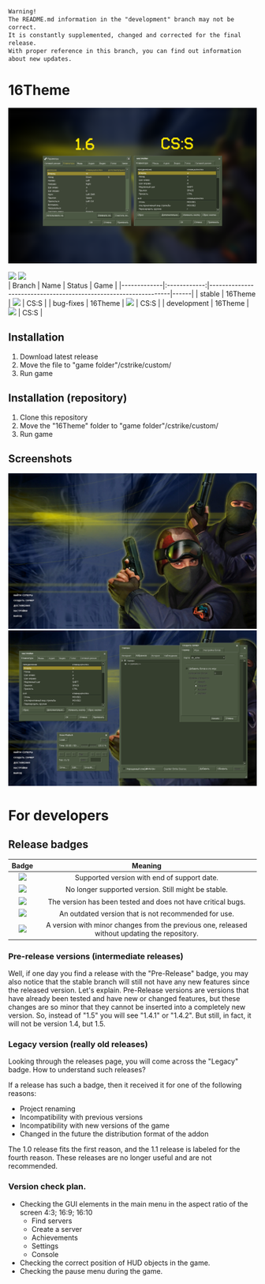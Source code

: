 ```
Warning!
The README.md information in the "development" branch may not be correct.
It is constantly supplemented, changed and corrected for the final release.
With proper reference in this branch, you can find out information about new updates.
```

# 16Theme
![Banner](/1.6-css.png "1.6-CSS")

![](https://img.shields.io/badge/latest-1.5-informational)
![](https://img.shields.io/badge/stable-1.5-informational)
<br>
| Branch      | Name         | Status                                                          | Game |
|-------------|:------------:|-----------------------------------------------------------------|------|
| stable      | 16Theme      | ![](https://img.shields.io/badge/-default_branch-informational) | CS:S |
| bug-fixes   | 16Theme      | ![](https://img.shields.io/badge/-merge_branch-informational)   | CS:S |
| development | 16Theme      | ![](https://img.shields.io/badge/development-finished-informational) | CS:S |

## Installation
1. Download latest release
2. Move the file to "game folder"/cstrike/custom/
3. Run game

## Installation (repository)
1. Clone this repository
2. Move the "16Theme" folder to "game folder"/cstrike/custom/
3. Run game

## Screenshots
![Screenshot 1](/scr1.png "Main menu")
![Screenshot 2](/scr2.png "Windows")

# For developers
## Release badges
| Badge                                                              | Meaning      |
|:------------------------------------------------------------------:|:------------:|
| ![](https://img.shields.io/badge/Supported-01.01.23-informational) | Supported version with end of support date. |
| ![](https://img.shields.io/badge/Unsupported-gray)                 | No longer supported version. Still might be stable. |
| ![](https://img.shields.io/badge/Stable-success)                   | The version has been tested and does not have critical bugs. |
| ![](https://img.shields.io/badge/Legacy-yellow)                    | An outdated version that is not recommended for use. |
| ![](https://img.shields.io/badge/Pre--Release-22f)                 | A version with minor changes from the previous one, released without updating the repository. |

### Pre-release versions (intermediate releases)
Well, if one day you find a release with the "Pre-Release" badge, you may also notice that the stable branch will still not have any new features since
the released version. Let's explain. Pre-Release versions are versions that have already been tested and have new or changed features, but these changes 
are so minor that they cannot be inserted into a completely new version.
So, instead of "1.5" you will see "1.4.1" or "1.4.2".
But still, in fact, it will not be version 1.4, but 1.5.

### Legacy version (really old releases)
Looking through the releases page, you will come across the "Legacy" badge. How to understand such releases?

If a release has such a badge, then it received it for one of the following reasons:
- Project renaming
- Incompatibility with previous versions
- Incompatibility with new versions of the game
- Changed in the future the distribution format of the addon

The 1.0 release fits the first reason, and the 1.1 release is labeled for the fourth reason.
These releases are no longer useful and are not recommended.

### Version check plan.
- Checking the GUI elements in the main menu in the aspect ratio of the screen 4:3; 16:9; 16:10
  - Find servers
  - Create a server
  - Achievements
  - Settings
  - Console
- Checking the correct position of HUD objects in the game.
- Checking the pause menu during the game.
